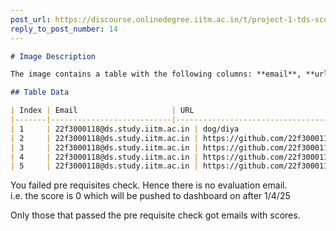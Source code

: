 ```yaml
---
post_url: https://discourse.onlinedegree.iitm.ac.in/t/project-1-tds-score-not-showing-i/168916/15
reply_to_post_number: 14
---
```

```markdown
# Image Description

The image contains a table with the following columns: **email**, **url**, **result**, **type**, and **message**. 

## Table Data

| Index | Email                     | URL                                           | Result | Type        | Message                          |
|-------|---------------------------|-----------------------------------------------|--------|-------------|----------------------------------|
| 1     | 22f3000118@ds.study.iitm.ac.in | dog/diya                                   | FAIL   | Docker      | No public DockerHub image        |
| 2     | 22f3000118@ds.study.iitm.ac.in | https://github.com/22f3000118/Project-1   | OK     | Repo        | exists                           |
| 3     | 22f3000118@ds.study.iitm.ac.in | https://github.com/22f3000118/Project-1   | OK     | License     | LICENSE                          |
| 4     | 22f3000118@ds.study.iitm.ac.in | https://github.com/22f3000118/Project-1   | FAIL   | Dockerfile  | No Dockerfile                    |
| 5     | 22f3000118@ds.study.iitm.ac.in | https://github.com/22f3000118/Project-1   | OK     | Clone       | Cloned                           |
```

You failed pre requisites check. Hence there is no evaluation email.  
i.e. the score is 0 which will be pushed to dashboard on after 1/4/25

Only those that passed the pre requisite check got emails with scores.